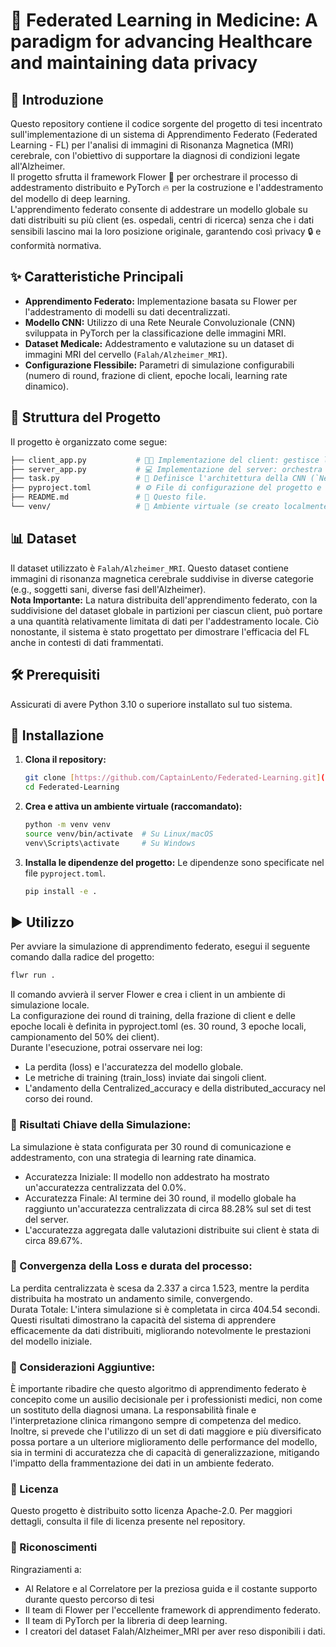 # 🧠 Federated Learning in Medicine: A paradigm for advancing Healthcare and maintaining data privacy  

## 🌟 Introduzione 
Questo repository contiene il codice sorgente del progetto di tesi incentrato sull'implementazione di un sistema di Apprendimento Federato (Federated Learning - FL) per l'analisi di immagini di Risonanza Magnetica (MRI) cerebrale, con l'obiettivo di supportare la diagnosi di condizioni legate all'Alzheimer.  
Il progetto sfrutta il framework Flower 🌸 per orchestrare il processo di addestramento distribuito e PyTorch 🔥 per la costruzione e l'addestramento del modello di deep learning.  
L'apprendimento federato consente di addestrare un modello globale su dati distribuiti su più client (es. ospedali, centri di ricerca) senza che i dati sensibili lascino mai la loro posizione originale, garantendo così privacy 🔒 e conformità normativa.  

## ✨ Caratteristiche Principali
* **Apprendimento Federato:** Implementazione basata su Flower per l'addestramento di modelli su dati decentralizzati.
* **Modello CNN:** Utilizzo di una Rete Neurale Convoluzionale (CNN) sviluppata in PyTorch per la classificazione delle immagini MRI.
* **Dataset Medicale:** Addestramento e valutazione su un dataset di immagini MRI del cervello (`Falah/Alzheimer_MRI`).
* **Configurazione Flessibile:** Parametri di simulazione configurabili (numero di round, frazione di client, epoche locali, learning rate dinamico).

## 📂 Struttura del Progetto

Il progetto è organizzato come segue:
```bash
├── client_app.py           # 👨‍⚕️ Implementazione del client: gestisce l'addestramento e la valutazione locale.
├── server_app.py           # 💻 Implementazione del server: orchestra i round di comunicazione e aggrega i modelli.
├── task.py                 # 🧠 Definisce l'architettura della CNN (`Net`), le funzioni di training/testing e caricamento dati.
├── pyproject.toml          # ⚙️ File di configurazione del progetto e delle dipendenze.
├── README.md               # 📄 Questo file.
└── venv/                   # 🌳 Ambiente virtuale (se creato localmente).  
```
## 📊 Dataset

Il dataset utilizzato è `Falah/Alzheimer_MRI`. Questo dataset contiene immagini di risonanza magnetica cerebrale suddivise in diverse categorie (e.g., soggetti sani, diverse fasi dell'Alzheimer).  
**Nota Importante:** La natura distribuita dell'apprendimento federato, con la suddivisione del dataset globale in partizioni per ciascun client, può portare a una quantità relativamente limitata di dati per l'addestramento locale. Ciò nonostante, il sistema è stato progettato per dimostrare l'efficacia del FL anche in contesti di dati frammentati.

## 🛠️ Prerequisiti

Assicurati di avere Python 3.10 o superiore installato sul tuo sistema.

## 🚀 Installazione

1.  **Clona il repository:**
    ```bash
    git clone [https://github.com/CaptainLento/Federated-Learning.git](https://github.com/CaptainLento/Federated-Learning.git)
    cd Federated-Learning
    ```

2.  **Crea e attiva un ambiente virtuale (raccomandato):**
    ```bash
    python -m venv venv
    source venv/bin/activate  # Su Linux/macOS
    venv\Scripts\activate     # Su Windows
    ```

3.  **Installa le dipendenze del progetto:**
    Le dipendenze sono specificate nel file `pyproject.toml`.
    ```bash
    pip install -e .
    ```

## ▶️ Utilizzo

Per avviare la simulazione di apprendimento federato, esegui il seguente comando dalla radice del progetto:
```bash
flwr run .
```

Il comando avvierà il server Flower e crea i client in un ambiente di simulazione locale.  
La configurazione dei round di training, della frazione di client e delle epoche locali è definita in pyproject.toml (es. 30 round, 3 epoche locali, campionamento del 50% dei client).  
Durante l'esecuzione, potrai osservare nei log:
* La perdita (loss) e l'accuratezza del modello globale.  
* Le metriche di training (train_loss) inviate dai singoli client.  
* L'andamento della Centralized_accuracy e della distributed_accuracy nel corso dei round.  

### 🔺 Risultati Chiave della Simulazione:
La simulazione è stata configurata per 30 round di comunicazione e addestramento, con una strategia di learning rate dinamica.  
* Accuratezza Iniziale: Il modello non addestrato ha mostrato un'accuratezza centralizzata del 0.0%.  
* Accuratezza Finale: Al termine dei 30 round, il modello globale ha raggiunto un'accuratezza centralizzata di circa 88.28% sul set di test del server.  
* L'accuratezza aggregata dalle valutazioni distribuite sui client è stata di circa 89.67%.  

### 🔺 Convergenza della Loss e durata del processo: 
La perdita centralizzata è scesa da 2.337 a circa 1.523, mentre la perdita distribuita ha mostrato un andamento simile, convergendo.  
Durata Totale: L'intera simulazione si è completata in circa 404.54 secondi.  
Questi risultati dimostrano la capacità del sistema di apprendere efficacemente da dati distribuiti, migliorando notevolmente le prestazioni del modello iniziale.  

### 🔺 Considerazioni Aggiuntive:  
È importante ribadire che questo algoritmo di apprendimento federato è concepito come un ausilio decisionale per i professionisti medici, non come un sostituto della diagnosi umana. La responsabilità finale e l'interpretazione clinica rimangono sempre di competenza del medico.  
Inoltre, si prevede che l'utilizzo di un set di dati maggiore e più diversificato possa portare a un ulteriore miglioramento delle performance del modello, sia in termini di accuratezza che di capacità di generalizzazione, mitigando l'impatto della frammentazione dei dati in un ambiente federato.  

### 🔺 Licenza
Questo progetto è distribuito sotto licenza Apache-2.0. Per maggiori dettagli, consulta il file di licenza presente nel repository.

### 🔺 Riconoscimenti
Ringraziamenti a:  
* Al Relatore e al Correlatore per la preziosa guida e il costante supporto durante questo percorso di tesi
* Il team di Flower per l'eccellente framework di apprendimento federato.
* Il team di PyTorch per la libreria di deep learning.
* I creatori del dataset Falah/Alzheimer_MRI per aver reso disponibili i dati.
